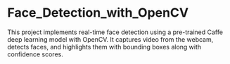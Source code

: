 # Face_Detection_with_OpenCV
This project implements real-time face detection using a pre-trained Caffe deep learning model with OpenCV. It captures video from the webcam, detects faces, and highlights them with bounding boxes along with confidence scores.
